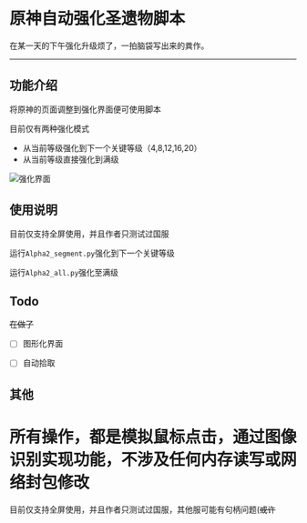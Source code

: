 # **原神自动强化圣遗物脚本**

在某一天的下午强化升级烦了，一拍脑袋写出来的粪作。

***
## **功能介绍**

将原神的页面调整到强化界面便可使用脚本

目前仅有两种强化模式

- 从当前等级强化到下一个关键等级（4,8,12,16,20）
- 从当前等级直接强化到满级

![强化界面](https://hiroshi-typota.oss-cn-chengdu.aliyuncs.com/img/%E5%BC%BA%E5%8C%96%E7%95%8C%E9%9D%A2.png)

## **使用说明**

目前仅支持全屏使用，并且作者只测试过国服

运行``Alpha2_segment.py``强化到下一个关键等级

运行``Alpha2_all.py``强化至满级



## **Todo**

~~在做了~~

- [ ] 图形化界面
- [ ] 自动拾取



## **其他**

所有操作，都是模拟鼠标点击，通过图像识别实现功能，不涉及任何内存读写或网络封包修改
=======
目前仅支持全屏使用，并且作者只测试过国服，其他服可能有句柄问题(~~或许~~
